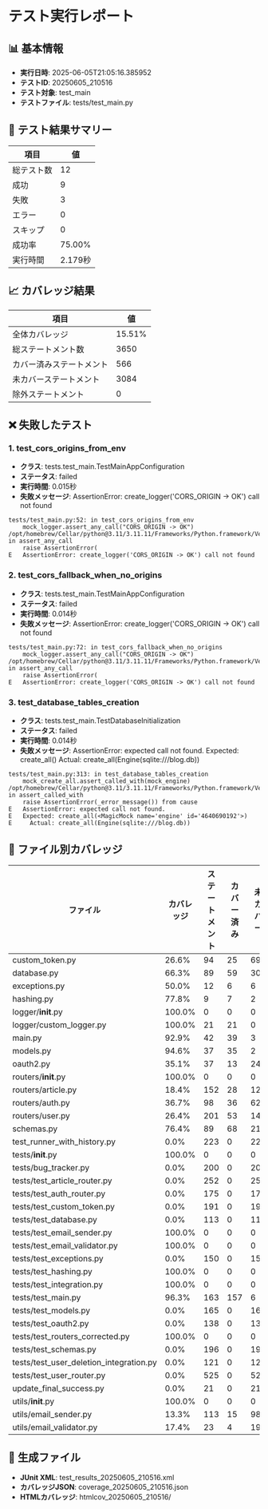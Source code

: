 # テスト実行レポート

## 📊 基本情報
- **実行日時**: 2025-06-05T21:05:16.385952
- **テストID**: 20250605_210516
- **テスト対象**: test_main
- **テストファイル**: tests/test_main.py

## 🧪 テスト結果サマリー

| 項目 | 値 |
|------|-----|
| 総テスト数 | 12 |
| 成功 | 9 |
| 失敗 | 3 |
| エラー | 0 |
| スキップ | 0 |
| 成功率 | 75.00% |
| 実行時間 | 2.179秒 |

## 📈 カバレッジ結果

| 項目 | 値 |
|------|-----|
| 全体カバレッジ | 15.51% |
| 総ステートメント数 | 3650 |
| カバー済みステートメント | 566 |
| 未カバーステートメント | 3084 |
| 除外ステートメント | 0 |


## ❌ 失敗したテスト

### 1. test_cors_origins_from_env
- **クラス**: tests.test_main.TestMainAppConfiguration
- **ステータス**: failed
- **実行時間**: 0.015秒
- **失敗メッセージ**: AssertionError: create_logger('CORS_ORIGIN -> OK') call not found
```
tests/test_main.py:52: in test_cors_origins_from_env
    mock_logger.assert_any_call("CORS_ORIGIN -> OK")
/opt/homebrew/Cellar/python@3.11/3.11.11/Frameworks/Python.framework/Versions/3.11/lib/python3.11/unittest/mock.py:1010: in assert_any_call
    raise AssertionError(
E   AssertionError: create_logger('CORS_ORIGIN -> OK') call not found
```

### 2. test_cors_fallback_when_no_origins
- **クラス**: tests.test_main.TestMainAppConfiguration
- **ステータス**: failed
- **実行時間**: 0.014秒
- **失敗メッセージ**: AssertionError: create_logger('CORS_ORIGIN -> OK') call not found
```
tests/test_main.py:72: in test_cors_fallback_when_no_origins
    mock_logger.assert_any_call("CORS_ORIGIN -> OK")
/opt/homebrew/Cellar/python@3.11/3.11.11/Frameworks/Python.framework/Versions/3.11/lib/python3.11/unittest/mock.py:1010: in assert_any_call
    raise AssertionError(
E   AssertionError: create_logger('CORS_ORIGIN -> OK') call not found
```

### 3. test_database_tables_creation
- **クラス**: tests.test_main.TestDatabaseInitialization
- **ステータス**: failed
- **実行時間**: 0.014秒
- **失敗メッセージ**: AssertionError: expected call not found.
Expected: create_all(<MagicMock name='engine' id='4640690192'>)
  Actual: create_all(Engine(sqlite:///blog.db))
```
tests/test_main.py:313: in test_database_tables_creation
    mock_create_all.assert_called_with(mock_engine)
/opt/homebrew/Cellar/python@3.11/3.11.11/Frameworks/Python.framework/Versions/3.11/lib/python3.11/unittest/mock.py:939: in assert_called_with
    raise AssertionError(_error_message()) from cause
E   AssertionError: expected call not found.
E   Expected: create_all(<MagicMock name='engine' id='4640690192'>)
E     Actual: create_all(Engine(sqlite:///blog.db))
```


## 📁 ファイル別カバレッジ

| ファイル | カバレッジ | ステートメント | カバー済み | 未カバー |
|----------|------------|----------------|-----------|----------|
| custom_token.py | 26.6% | 94 | 25 | 69 |
| database.py | 66.3% | 89 | 59 | 30 |
| exceptions.py | 50.0% | 12 | 6 | 6 |
| hashing.py | 77.8% | 9 | 7 | 2 |
| logger/__init__.py | 100.0% | 0 | 0 | 0 |
| logger/custom_logger.py | 100.0% | 21 | 21 | 0 |
| main.py | 92.9% | 42 | 39 | 3 |
| models.py | 94.6% | 37 | 35 | 2 |
| oauth2.py | 35.1% | 37 | 13 | 24 |
| routers/__init__.py | 100.0% | 0 | 0 | 0 |
| routers/article.py | 18.4% | 152 | 28 | 124 |
| routers/auth.py | 36.7% | 98 | 36 | 62 |
| routers/user.py | 26.4% | 201 | 53 | 148 |
| schemas.py | 76.4% | 89 | 68 | 21 |
| test_runner_with_history.py | 0.0% | 223 | 0 | 223 |
| tests/__init__.py | 100.0% | 0 | 0 | 0 |
| tests/bug_tracker.py | 0.0% | 200 | 0 | 200 |
| tests/test_article_router.py | 0.0% | 252 | 0 | 252 |
| tests/test_auth_router.py | 0.0% | 175 | 0 | 175 |
| tests/test_custom_token.py | 0.0% | 191 | 0 | 191 |
| tests/test_database.py | 0.0% | 113 | 0 | 113 |
| tests/test_email_sender.py | 100.0% | 0 | 0 | 0 |
| tests/test_email_validator.py | 100.0% | 0 | 0 | 0 |
| tests/test_exceptions.py | 0.0% | 150 | 0 | 150 |
| tests/test_hashing.py | 100.0% | 0 | 0 | 0 |
| tests/test_integration.py | 100.0% | 0 | 0 | 0 |
| tests/test_main.py | 96.3% | 163 | 157 | 6 |
| tests/test_models.py | 0.0% | 165 | 0 | 165 |
| tests/test_oauth2.py | 0.0% | 138 | 0 | 138 |
| tests/test_routers_corrected.py | 100.0% | 0 | 0 | 0 |
| tests/test_schemas.py | 0.0% | 196 | 0 | 196 |
| tests/test_user_deletion_integration.py | 0.0% | 121 | 0 | 121 |
| tests/test_user_router.py | 0.0% | 525 | 0 | 525 |
| update_final_success.py | 0.0% | 21 | 0 | 21 |
| utils/__init__.py | 100.0% | 0 | 0 | 0 |
| utils/email_sender.py | 13.3% | 113 | 15 | 98 |
| utils/email_validator.py | 17.4% | 23 | 4 | 19 |

## 📎 生成ファイル
- **JUnit XML**: test_results_20250605_210516.xml
- **カバレッジJSON**: coverage_20250605_210516.json
- **HTMLカバレッジ**: htmlcov_20250605_210516/
